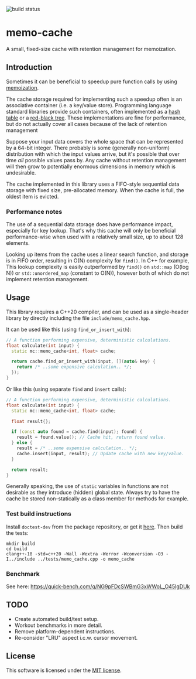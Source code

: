 ![build status](https://github.com/krisvanrens/memo-cache/actions/workflows/build-and-test.yml/badge.svg)

# memo-cache

A small, fixed-size cache with retention management for memoization.

## Introduction

Sometimes it can be beneficial to speedup pure function calls by using [memoization](https://en.wikipedia.org/wiki/Memoization).

The cache storage required for implementing such a speedup often is an associative container (i.e. a key/value store).
Programming language standard libraries provide such containers, often implemented as a [hash table](https://en.wikipedia.org/wiki/Hash_table) or a [red-black tree](https://en.wikipedia.org/wiki/Red%E2%80%93black_tree).
These implementations are fine for performance, but do not actually cover all cases because of the lack of retention management

Suppose your input data covers the whole space that can be represented by a 64-bit integer.
There probably is some (generally non-uniform) distribution with which the input values arrive, but it's possible that over time *all* possible values pass by.
Any cache without retention management will then grow to potentially enormous dimensions in memory which is undesirable.

The cache implemented in this library uses a FIFO-style sequential data storage with fixed size, pre-allocated memory.
When the cache is full, the oldest item is evicted.

### Performance notes

The use of a sequential data storage does have performance impact, especially for key lookup.
That's why this cache will only be beneficial performance-wise when used with a relatively small size, up to about 128 elements.

Looking up items from the cache uses a linear search function, and storage is in FIFO order, resulting in O(N) complexity for `find()`.
In C++ for example, This lookup complexity is easily outperformed by `find()` on `std::map` (O(log N)) or `std::unordered_map` (constant to O(N)), however both of which do not implement retention management.

## Usage

This library requires a C++20 compiler, and can be used as a single-header library by directly including the file `include/memo_cache.hpp`.

It can be used like this (using `find_or_insert_with`):

```c++
// A function performing expensive, deterministic calculations.
float calculate(int input) {
  static mc::memo_cache<int, float> cache;

  return cache.find_or_insert_with(input, [](auto& key) {
    return /* ..some expensive calculation.. */;
  });
}
```

Or like this (using separate `find` and `insert` calls):

```c++
// A function performing expensive, deterministic calculations.
float calculate(int input) {
  static mc::memo_cache<int, float> cache;

  float result{};

  if (const auto found = cache.find(input); found) {
    result = found.value(); // Cache hit, return found value.
  } else {
    result = /* ..some expensive calculation.. */;
    cache.insert(input, result); // Update cache with new key/value.
  }

  return result;
}
```

Generally speaking, the use of `static` variables in functions are not desirable as they introduce (hidden) global state.
Always try to have the cache be stored non-statically as a class member for methods for example.

### Test build instructions

Install `doctest-dev` from the package repository, or get it [here](https://github.com/doctest/doctest).
Then build the tests:

```
mkdir build
cd build
clang++-18 -std=c++20 -Wall -Wextra -Werror -Wconversion -O3 -I../include ../tests/memo_cache.cpp -o memo_cache
```

### Benchmark

See here: https://quick-bench.com/q/NG9pFDcSWBmG3xWWoL_O45IgDUk

## TODO

- Create automated build/test setup.
- Workout benchmarks in more detail.
- Remove platform-dependent instructions.
- Re-consider "LRU" aspect i.c.w. cursor movement.

## License

This software is licensed under the [MIT license](LICENSE).
